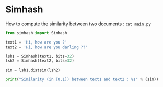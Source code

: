 # Simhash

How to compute the similarity between two documents :
`cat main.py`

```python
from simhash import Simhash

text1 = 'Hi, how are you ?'
text2 = 'Hi, how are you darling ??'

lsh1 = Simhash(text1, bits=32)                                                                                                                                                            
lsh2 = Simhash(text2, bits=32)

sim = lsh1.distsim(lsh2)

print("Similarity (in [0,1]) between text1 and text2 : %s" % (sim))
```


